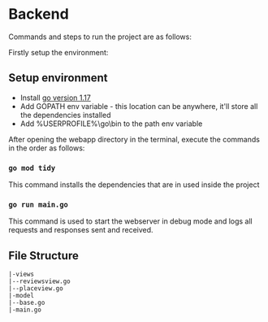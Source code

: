 # Backend 

Commands and steps to run the project are as follows:

Firstly setup the environment:
## Setup environment

- Install [go version 1.17](https://go.dev/dl/go1.17.6.windows-amd64.msi)
- Add GOPATH env variable - this location can be anywhere, it'll store all the dependencies installed
- Add %USERPROFILE%\go\bin to the path env variable

After opening the webapp directory in the terminal, execute the commands in the order as follows:

### `go mod tidy`

This command installs the dependencies that are in used inside the project

### `go run main.go`

This command is used to start the webserver in debug mode and logs all requests and responses sent and received.

## File Structure

```webapp
|-views
|--reviewsview.go
|--placeview.go
|-model
|--base.go
|-main.go
```
